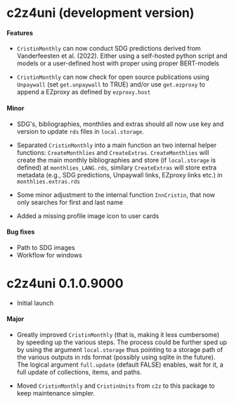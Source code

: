 # c2z4uni (development version)

#### Features

* `CristinMonthly` can now conduct SDG predictions derived from 
Vanderfeesten et al. (2022). Either using a self-hosted python script and models
or a user-defined host with proper using proper BERT-models

* `CristinMonthly` can now check for open source publications using `Unpaywall`
(set `get.unpaywall` to TRUE) and/or use `get.ezproxy` to append a EZproxy as
defined by `ezproxy.host`

#### Minor 

* SDG's, bibliographies, monthlies and extras should all now use key and version
to update `rds` files in `local.storage`.

* Separated `CristinMonthly` into a main function an two internal helper 
functions: `CreateMonthlies` and `CreateExtras`. `CreateMonthlies` will create
the main monthly bibliographies and store (if `local.storage` is defined) at 
`monthlies_LANG.rds`, similary `CreateExtras` will store extra metadata (e.g.,
SDG predictions, Unpaywall links, EZproxy links etc.) in `monthlies.extras.rds`

* Some minor adjustment to the internal function `InnCristin`, that now only 
searches for first and last name
* Added a missing profile image icon to user cards

#### Bug fixes

* Path to SDG images
* Workflow for windows

# c2z4uni 0.1.0.9000

* Initial launch

#### Major

* Greatly improved `CristinMonthly` (that is, making it less cumbersome) by 
speeding up the various steps. The process could be further sped up by using 
the argument `local.storage` thus pointing to a storage path of the various
outputs in rds format (possibly using sqlite in the future). The logical 
argument `full.update` (default FALSE) enables, wait for it, a full update of
collections, items, and paths.

* Moved `CristinMonthly` and `CristinUnits` from `c2z` to this package to keep
maintenance simpler.
